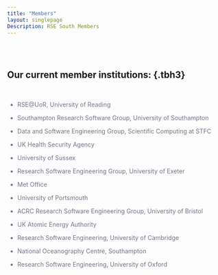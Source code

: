 ```yaml
---
title: "Members"
layout: singlepage
Description: RSE South Members
---
```



<br/><br/>


## Our current member institutions: {.tbh3}


<br/>

<span style="color:#7a7288">


+ RSE@UoR, University of Reading

+ Southampton Research Software Group, University of Southampton

+ Data and Software Engineering Group, Scientific Computing at STFC

+ UK Health Security Agency

+ University of Sussex

+ Research Software Engineering Group, University of Exeter

+ Met Office 

+ University of Portsmouth

+ ACRC Research Software Engineering Group, University of Bristol

+ UK Atomic Energy Authority

+ Research Software Engineering, University of Cambridge

+ National Oceanography Centre, Southampton

+ Research Software Engineering, University of Oxford

</span>


<br/><br/>
<br/><br/>




